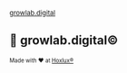 <sub>[growlab.digital](https://growlab.digital)</sub>

## 🧪 growlab.digital©

<sub><sup>Made with ❤️ at [Hoxlux®](https://hoxlux.com)</sup></sub>
